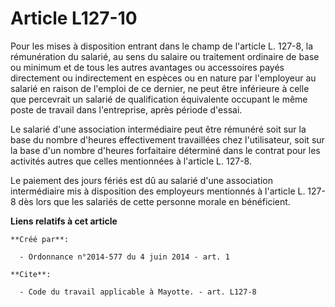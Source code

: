 # Article L127-10

Pour les mises à disposition entrant dans le champ de l'article L. 127-8, la rémunération du salarié, au sens du salaire ou
traitement ordinaire de base ou minimum et de tous les autres avantages ou accessoires payés directement ou indirectement en
espèces ou en nature par l'employeur au salarié en raison de l'emploi de ce dernier, ne peut être inférieure à celle que
percevrait un salarié de qualification équivalente occupant le même poste de travail dans l'entreprise, après période
d'essai. 

Le salarié d'une association intermédiaire peut être rémunéré soit sur la base du nombre d'heures effectivement travaillées
chez l'utilisateur, soit sur la base d'un nombre d'heures forfaitaire déterminé dans le contrat pour les activités autres que
celles mentionnées à l'article L. 127-8. 

Le paiement des jours fériés est dû au salarié d'une association intermédiaire mis à disposition des employeurs mentionnés à
l'article L. 127-8 dès lors que les salariés de cette personne morale en bénéficient.

**Liens relatifs à cet article**

	**Créé par**:

	  - Ordonnance n°2014-577 du 4 juin 2014 - art. 1

	**Cite**:

	  - Code du travail applicable à Mayotte. - art. L127-8
